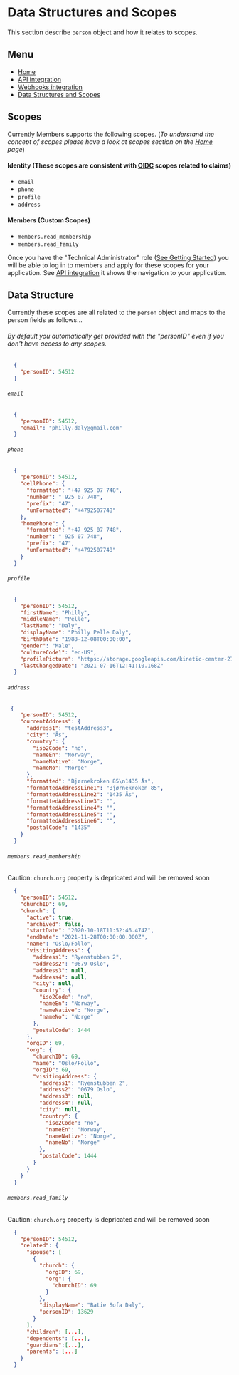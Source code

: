 # Data Structures and Scopes
This section describe `person` object and how it relates to scopes.

## Menu
- [Home](index.md)
- [API integration](api-integration.md)
- [Webhooks integration](webhooks.md)
- [Data Structures and Scopes](data-structures-and-scopes.md)

## Scopes
Currently Members supports the following scopes. (_To understand the concept of scopes please have a look at scopes section on the [Home](index.md) page_)
#### Identity (These scopes are consistent with [OIDC](https://openid.net/specs/openid-connect-core-1_0.html) scopes related to claims)
- `email`
- `phone`
- `profile`
- `address`


#### Members (Custom Scopes)
- `members.read_membership`
- `members.read_family`

Once you have the "Technical Administrator" role ([See Getting Started](index.md)) you will be able to log in to members and apply for these scopes for your application. See [API integration](api-integration.md) it shows the navigation to your application.

## Data Structure
Currently these scopes are all related to the `person` object and maps to the person fields as follows...

###### By default you automatically get provided with the "personID" even if you don't have access to any scopes.
```json
  {
    "personID": 54512
  }
```
###### `email`
```json
  {
    "personID": 54512,
    "email": "philly.daly@gmail.com"
  }
```
###### `phone`
```json
  {
    "personID": 54512,
    "cellPhone": {
      "formatted": "+47 925 07 748",
      "number": " 925 07 748",
      "prefix": "47",
      "unFormatted": "+4792507748"
    },
    "homePhone": {
      "formatted": "+47 925 07 748",
      "number": " 925 07 748",
      "prefix": "47",
      "unFormatted": "+4792507748"
    }
  }
```
###### `profile`
```json
  {
    "personID": 54512,
    "firstName": "Philly",
    "middleName": "Pelle",
    "lastName": "Daly",
    "displayName": "Philly Pelle Daly",
    "birthDate": "1988-12-08T00:00:00",
    "gender": "Male",
    "cultureCode1": "en-US",
    "profilePicture": "https://storage.googleapis.com/kinetic-center-276213_profile-pictures/178509735_a0mdd0q2qh.jpg",
    "lastChangedDate": "2021-07-16T12:41:10.168Z"
  }
```
###### `address`
```json
 {
    "personID": 54512,
    "currentAddress": {
      "address1": "testAddress3",
      "city": "Ås",
      "country": {
        "iso2Code": "no",
        "nameEn": "Norway",
        "nameNative": "Norge",
        "nameNo": "Norge"
      },
      "formatted": "Bjørnekroken 85\n1435 Ås",
      "formattedAddressLine1": "Bjørnekroken 85",
      "formattedAddressLine2": "1435 Ås",
      "formattedAddressLine3": "",
      "formattedAddressLine4": "",
      "formattedAddressLine5": "",
      "formattedAddressLine6": "",
      "postalCode": "1435"
    }
  }
```
###### `members.read_membership`
Caution: `church.org` property is depricated and will be removed soon
```json
  {
    "personID": 54512,
    "churchID": 69,
    "church": {
      "active": true,
      "archived": false,
      "startDate": "2020-10-18T11:52:46.474Z",
      "endDate": "2021-11-28T00:00:00.000Z",
      "name": "Oslo/Follo",
      "visitingAddress": {
        "address1": "Ryenstubben 2",
        "address2": "0679 Oslo",
        "address3": null,
        "address4": null,
        "city": null,
        "country": {
          "iso2Code": "no",
          "nameEn": "Norway",
          "nameNative": "Norge",
          "nameNo": "Norge"
        },
        "postalCode": 1444
      },
      "orgID": 69,
      "org": {
        "churchID": 69,
        "name": "Oslo/Follo",
        "orgID": 69,
        "visitingAddress": {
          "address1": "Ryenstubben 2",
          "address2": "0679 Oslo",
          "address3": null,
          "address4": null,
          "city": null,
          "country": {
            "iso2Code": "no",
            "nameEn": "Norway",
            "nameNative": "Norge",
            "nameNo": "Norge"
          },
          "postalCode": 1444
        }
      }
    }
  }
```
###### `members.read_family`
Caution: `church.org` property is depricated and will be removed soon
```json
  {
    "personID": 54512,
    "related": {
      "spouse": [
        {
          "church": {
            "orgID": 69,
            "org": {
              "churchID": 69
            }
          },
          "displayName": "Batie Sofa Daly",
          "personID": 13629
        }
      ],
      "children": [...],
      "dependents": [...],
      "guardians":[...],
      "parents": [...]
    }
  }
```
